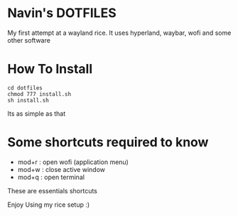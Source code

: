 # Navin's DOTFILES

My first attempt at a wayland rice. It uses hyperland, waybar, wofi and some other software

# How To Install

```
cd dotfiles
chmod 777 install.sh
sh install.sh
```

Its as simple as that

# Some shortcuts required to know

- mod+r : open wofi (application menu)
- mod+w : close active window
- mod+q : open terminal

These are essentials shortcuts

Enjoy Using my rice setup :)


